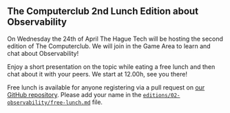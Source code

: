 ## The Computerclub 2nd Lunch Edition about Observability

On Wednesday the 24th of April The Hague Tech will be hosting the second edition of The Computerclub. We will join in the Game Area to learn and chat about Observability!

Enjoy a short presentation on the topic while eating a free lunch and then chat about it with your peers. We start at 12.00h, see you there! 

Free lunch is available for anyone registering via a pull request on [our GitHub repository](https://github.com/The-Computerclub/TCc-Lunch). Please add your name in the [`editions/02-observability/free-lunch.md`](https://github.com/The-Computerclub/TCc-Lunch/blob/main/editions/02-observability/free-lunch.md) file.
